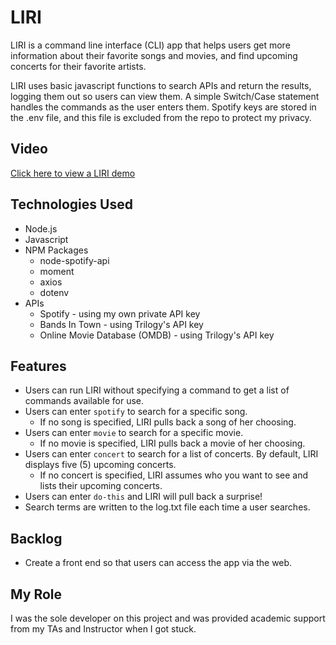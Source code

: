 # LIRI
LIRI is a command line interface (CLI) app that helps users get more information about their favorite songs and movies, and find upcoming concerts for their favorite artists. 

LIRI uses basic javascript functions to search APIs and return the results, logging them out so users can view them. A simple Switch/Case statement handles the commands as the user enters them. Spotify keys are stored in the .env file, and this file is excluded from the repo to protect my privacy. 

## Video
[Click here to view a LIRI demo](https://embed.vidyard.com/share/Ct1gXwxqLqhpgtaSSh1wvt? "Named link title") 

## Technologies Used
* Node.js
* Javascript 
* NPM Packages 
    * node-spotify-api
    * moment 
    * axios
    * dotenv
* APIs 
    * Spotify - using my own private API key
    * Bands In Town - using Trilogy's API key 
    * Online Movie Database (OMDB) - using Trilogy's API key 

## Features 
* Users can run LIRI without specifying a command to get a list of commands available for use. 
* Users can enter `spotify` to search for a specific song. 
    * If no song is specified, LIRI pulls back a song of her choosing. 
* Users can enter `movie` to search for a specific movie. 
    * If no movie is specified, LIRI pulls back a movie of her choosing. 
* Users can enter `concert` to search for a list of concerts. By default, LIRI displays five (5) upcoming concerts. 
    * If no concert is specified, LIRI assumes who you want to see and lists their upcoming concerts. 
* Users can enter `do-this` and LIRI will pull back a surprise! 
* Search terms are written to the log.txt file each time a user searches. 

## Backlog
* Create a front end so that users can access the app via the web. 


## My Role 
I was the sole developer on this project and was provided academic support from my TAs and Instructor when I got stuck. 